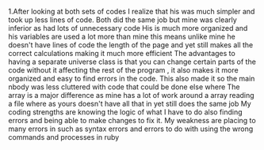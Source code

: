 1.After looking at both sets of codes I realize that his was much simpler and took up less lines of code. Both did the same job but mine was clearly inferior as had lots of unnecessary code
His is much more organized and his variables are used a lot more than mine this means unlike mine he doesn't have lines of code the length of the page and yet still makes all the correct calculations making it much more efficient
The advantages to having a separate universe class is that you can change certain parts of the code without it affecting the rest of the program , it also makes it more organized and easy to find errors in the code. This also made it so the main nbody was less cluttered with code that could be done else where
The array is a major difference as mine has a lot of work around a array reading a file where as yours doesn't have all that in yet still does the same job
My coding strengths are knowing the logic of what I have to do also finding errors and being able to make changes to fix it. My weakness are placing to many errors in such as syntax errors and errors to do with using the wrong commands and processes in ruby
